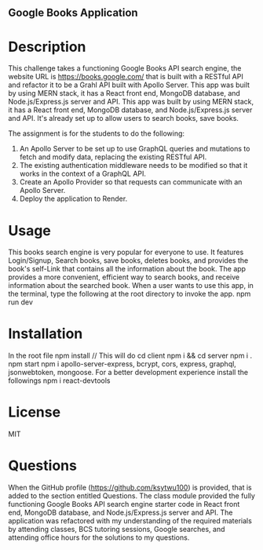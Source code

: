 ## Google Books Application

# Description

This challenge takes a functioning Google Books API search engine, the website URL is https://books.google.com/ that is built with a RESTful API and refactor it to be a Grahl API built with Apollo Server. This app was built by using MERN stack, it has a React front end, MongoDB database, and Node.js/Express.js server and API. This app was built by using MERN stack, it has a React front end, MongoDB database, and Node.js/Express.js server and API. It's already set up to allow users to search books, save books.

The assignment is for the students to do the following:

1. An Apollo Server to be set up to use GraphQL queries and mutations to fetch and modify data, replacing the existing RESTful API.
2. The existing authentication middleware needs to be modified so that it works in the context of a GraphQL API.
3. Create an Apollo Provider so that requests can communicate with an Apollo Server.
4. Deploy the application to Render.

# Usage

This books search engine is very popular for everyone to use. It features Login/Signup, Search books, save books, deletes books, and provides the book's self-Link that contains all the information about the book. The app provides a more convenient, efficient way to search books, and receive information about the searched book.
When a user wants to use this app, in the terminal, type the following at the root directory to invoke the app.
  npm run dev  

# Installation

   In the root file
   npm install  // This will do cd client npm i && cd server npm i .
   npm start
   npm i apollo-server-express, bcrypt, cors, express, graphql, jsonwebtoken, mongoose.
   For a better development experience install the followings
   npm i react-devtools
  
# License

MIT

# Questions

When the GitHub profile (https://github.com/ksytwu100) is provided, that is added to the section entitled Questions. The class module provided the fully functioning Google Books API search engine starter code in React front end, MongoDB database, and Node.js/Express.js server and API. The application was refactored with my understanding of the required materials by attending classes, BCS tutoring sessions, Google searches, and attending office hours for the solutions to my questions.


